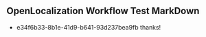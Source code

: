 ## OpenLocalization Workflow Test MarkDown
* e34f6b33-8b1e-41d9-b641-93d237bea9fb thanks!

<!--HONumber=Aug16_HO3-->


